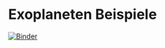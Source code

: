 # Exoplaneten Beispiele

[![Binder](https://mybinder.org/badge_logo.svg)](https://mybinder.org/v2/gh/birnstiel/exoplanet_example/master?urlpath=%2Fvoila%2Frender%2FTransit2.ipynb)